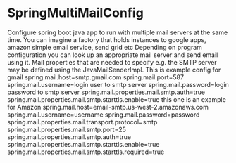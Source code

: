 # SpringMultiMailConfig
Configure spring boot java app to run with multiple mail servers at the same time. You can imagine a factory that holds instances to google apps, amazon simple email service, send grid etc Depending on program configuration you can look up an appropriate mail server and send email using it. Mail properties that are needed to specify e.g. the SMTP server may be defined using the JavaMailSenderImpl. This is example config for gmail spring.mail.host=smtp.gmail.com spring.mail.port=587 spring.mail.username=login user to smtp server spring.mail.password=login password to smtp server spring.mail.properties.mail.smtp.auth=true spring.mail.properties.mail.smtp.starttls.enable=true this one is an example for Amazon spring.mail.host=email-smtp.us-west-2.amazonaws.com spring.mail.username=username spring.mail.password=password spring.mail.properties.mail.transport.protocol=smtp spring.mail.properties.mail.smtp.port=25 spring.mail.properties.mail.smtp.auth=true spring.mail.properties.mail.smtp.starttls.enable=true spring.mail.properties.mail.smtp.starttls.required=true 
